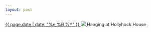 ```yaml
---
layout: post
---
```


<p>
  <a href="/401">
    <time>{{ page.date | date: "%e %B %Y" }}</time>
    <img src="https://s3.amazonaws.com/life.aaronjgreenberg.com/401.jpg">
  </a>
  Hanging at Hollyhock House
</p>
